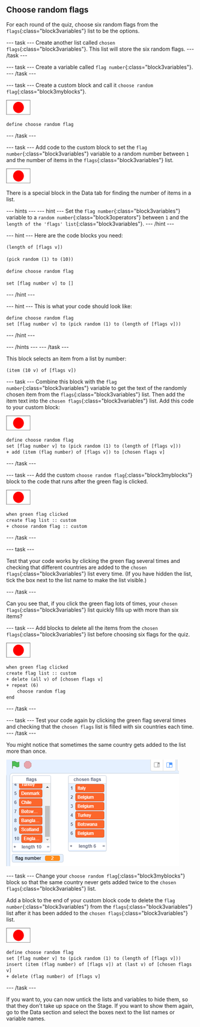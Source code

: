 ## Choose random flags

For each round of the quiz, choose six random flags from the `flags`{:class="block3variables"} list to be the options.

--- task ---
Create another list called `chosen flags`{:class="block3variables"}. This list will store the six random flags.
--- /task ---

--- task ---
Create a variable called `flag number`{:class="block3variables"}.
--- /task ---

--- task ---
Create a custom block and call it `choose random flag`{:class="block3myblocks"}.

![Flag sprite](images/flag-sprite.png)

```blocks3
define choose random flag
```

--- /task ---

--- task ---
Add code to the custom block to set the `flag number`{:class="block3variables"} variable to a random number between `1` and the number of items in the `flags`{:class="block3variables"} list.

![Flag sprite](images/flag-sprite.png)

There is a special block in the Data tab for finding the number of items in a list.

--- hints ---
--- hint ---
Set the `flag number`{:class="block3variables"} variable to a `random number`{:class="block3operators"} between `1` and the `length of the 'flags' list`{:class="block3variables"}.
--- /hint ---

--- hint ---
Here are the code blocks you need:

```blocks3
(length of [flags v])

(pick random (1) to (10))

define choose random flag

set [flag number v] to []
```
--- /hint ---

--- hint ---
This is what your code should look like:

```blocks3
define choose random flag
set [flag number v] to (pick random (1) to (length of [flags v]))
```
--- /hint ---

--- /hints ---
--- /task ---

This block selects an item from a list by number:

```blocks3
(item (10 v) of [flags v])
```
--- task ---
Combine this block with the `flag number`{:class="block3variables"} variable to get the text of the randomly chosen item from the `flags`{:class="block3variables"} list. Then add the item text into the `chosen flags`{:class="block3variables"} list. Add this code to your custom block:

![Flag sprite](images/flag-sprite.png)

```blocks3
define choose random flag
set [flag number v] to (pick random (1) to (length of [flags v]))
+ add (item (flag number) of [flags v]) to [chosen flags v]
```

--- /task ---

--- task ---
Add the custom `choose random flag`{:class="block3myblocks"} block to the code that runs after the green flag is clicked.

![Flag sprite](images/flag-sprite.png)

```blocks3
when green flag clicked
create flag list :: custom
+ choose random flag :: custom
```
--- /task ---

--- task ---

Test that your code works by clicking the green flag several times and checking that different countries are added to the `chosen flags`{:class="block3variables"} list every time. (If you have hidden the list, tick the box next to the list name to make the list visible.)

--- /task ---

Can you see that, if you click the green flag lots of times, your `chosen flags`{:class="block3variables"} list quickly fills up with more than six items?

--- task ---
Add blocks to delete all the items from the `chosen flags`{:class="block3variables"} list before choosing six flags for the quiz.

![Flag sprite](images/flag-sprite.png)

```blocks3
when green flag clicked
create flag list :: custom
+ delete (all v) of [chosen flags v]
+ repeat (6)
    choose random flag
end
```
--- /task ---


--- task ---
Test your code again by clicking the green flag several times and checking that the `chosen flags` list is filled with six countries each time.
--- /task ---

You might notice that sometimes the same country gets added to the list more than once.

![Duplicate countries](images/duplicate-countries.png)

--- task ---
Change your `choose random flag`{:class="block3myblocks"} block so that the same country never gets added twice to the `chosen flags`{:class="block3variables"} list.

Add a block to the end of your custom block code to delete the `flag number`{:class="block3variables"} from the `flags`{:class="block3variables"} list after it has been added to the `chosen flags`{:class="block3variables"} list.

![Flag sprite](images/flag-sprite.png)

```blocks3
define choose random flag
set [flag number v] to (pick random (1) to (length of [flags v]))
insert (item (flag number) of [flags v]) at (last v) of [chosen flags v]
+ delete (flag number) of [flags v]
```
--- /task ---

If you want to, you can now untick the lists and variables to hide them, so that they don't take up space on the Stage. If you want to show them again, go to the Data section and select the boxes next to the list names or variable names.
